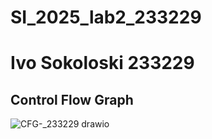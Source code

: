 # SI_2025_lab2_233229

# Ivo Sokoloski 233229

## Control Flow Graph
![CFG-_233229 drawio](https://github.com/user-attachments/assets/de961b8d-cd60-4cb2-890a-af57b95e83f9)

